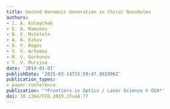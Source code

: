 ```yaml
---
title: Second Harmonic Generation in Chiral Nanoholes
authors:
- I. A. Kolmychek
- E. A. Mamonov
- N. V. Mitetelo
- A. A. Ezhov
- O. Y. Rogov
- V. V. Artemov
- M. V. Gorkunov
- T. V. Murzina
date: '2019-01-01'
publishDate: '2025-03-14T15:59:47.991996Z'
publication_types:
- paper-conference
publication: '*Frontiers in Optics / Laser Science © OSA*'
doi: 10.1364/FIO.2019.JTu4A.77
---
```


